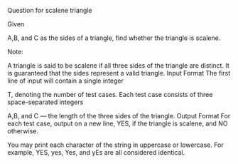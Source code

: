 Question for scalene triangle 

Given 

A,B, and C as the sides of a triangle, find whether the triangle is scalene.

Note:

A triangle is said to be scalene if all three sides of the triangle are distinct.
It is guaranteed that the sides represent a valid triangle.
Input Format
The first line of input will contain a single integer 

T, denoting the number of test cases.
Each test case consists of three space-separated integers 

A,B, and C — the length of the three sides of the triangle.
Output Format
For each test case, output on a new line, YES, if the triangle is scalene, and NO otherwise.

You may print each character of the string in uppercase or lowercase. For example, YES, yes, Yes, and yEs are all considered identical.
